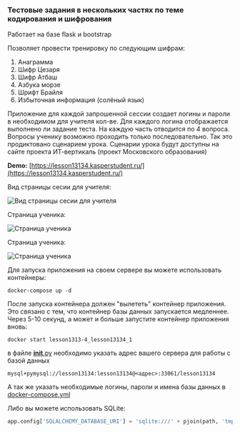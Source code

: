 ### Тестовые задания в нескольких частях по теме кодирования и шифрования

Работает на базе flask и bootstrap

Позволяет провести тренировку по следующим шифрам:
1. Анаграмма
2. Шифр Цезаря
3. Шифр Атбаш
4. Азбука морзе
5. Шрифт Брайля
6. Избыточная информация (солёный язык)

Приложение для каждой запрошенной сессии создает логины и пароли в необходимом для учителя кол-ве.
Для каждого логина отображается выполнено ли задание теста. На каждую часть отводится по 4 вопроса.
Вопросы ученику возможно проходить только последовательно. Так это продиктовано сценарием урока.
Сценарии урока будут доступны на сайте проекта ИТ-вертикаль (проект Московского образования)

**Demo:** [https://lesson13134.kasperstudent.ru/](https://lesson13134.kasperstudent.ru/)

Вид страницы сесии для учителя:

![Вид страницы сесии для учителя](https://forai.school1409.ru/_media/2.png)

Страница ученика:

![Страница ученика](https://forai.school1409.ru/_media/1.png)

Страница ученика:

![Страница ученика](https://forai.school1409.ru/_media/21.png)

Для запуска приложения на своем сервере вы можете использовать контейнеры:

```commandline
docker-compose up -d
```

После запуска контейнера должен "вылететь" контейнер приложения. Это связано с тем, что контейнер базы данных
запускается медленнее. Через 5-10 секунд, а может и больше запустите контейнер приложения вновь:

```commandline
docker start lesson1313-4_lesson13134_1
```

в файле [__init__.py](flask_app%2Fapp%2F__init__.py) необходимо указать адрес вашего сервера для работы с базой данных

```
mysql+pymysql://lesson13134:lesson13134@<адрес>:33061/lesson13134
```

А так же указать необходимые логины, пароли и имена базы данных в [docker-compose.yml](docker-compose.yml)

Либо вы можете использовать SQLite:

```python
app.config['SQLALCHEMY_DATABASE_URI'] = 'sqlite:///' + pjoin(path, 'tmp', 'lesson.db')
```
